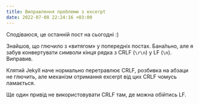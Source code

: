 ```yaml
---
title: Виправлення проблеми з excerpt
date: 2022-07-08 22:24:16 +03:00
---
```


Сподіваюся, це останній пост на сьогодні :)

Знайшов, що глючило з «витягом» у попередніх постах. Бана́льно, але я забув конвертувати символи кінця рядка з CRLF (`\r\n`) у LF (`\n`). Виправив.

Клятий Jekyll наче нормально перетравлює CRLF, розбивка на абзаци не глючить, але механізм отримання excerpt від цих CRLF чомусь ламається.

Ще один привід не використовувати CRLF там, де можна обійтись LF.
